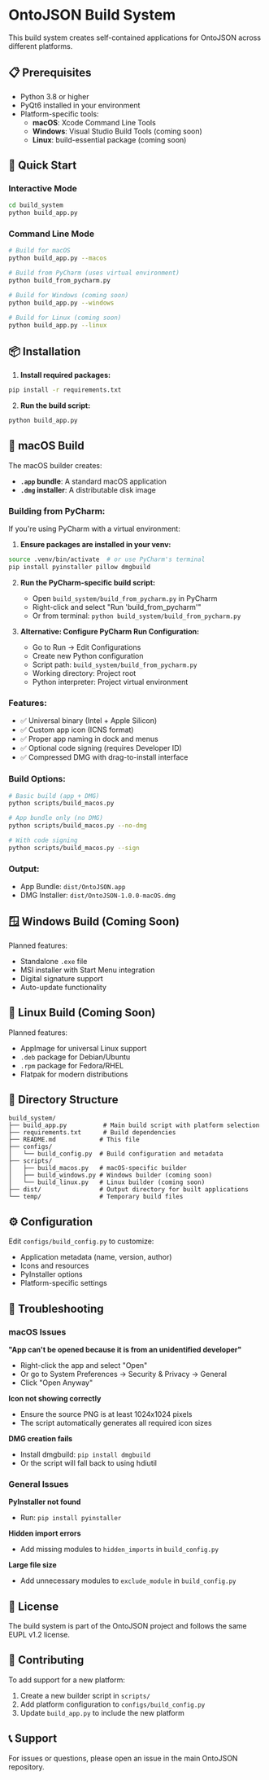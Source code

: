 # OntoJSON Build System

This build system creates self-contained applications for OntoJSON across different platforms.

## 📋 Prerequisites

- Python 3.8 or higher
- PyQt6 installed in your environment
- Platform-specific tools:
  - **macOS**: Xcode Command Line Tools
  - **Windows**: Visual Studio Build Tools (coming soon)
  - **Linux**: build-essential package (coming soon)

## 🚀 Quick Start

### Interactive Mode
```bash
cd build_system
python build_app.py
```

### Command Line Mode
```bash
# Build for macOS
python build_app.py --macos

# Build from PyCharm (uses virtual environment)
python build_from_pycharm.py

# Build for Windows (coming soon)
python build_app.py --windows

# Build for Linux (coming soon)
python build_app.py --linux
```

## 📦 Installation

1. **Install required packages:**
```bash
pip install -r requirements.txt
```

2. **Run the build script:**
```bash
python build_app.py
```

## 🍎 macOS Build

The macOS builder creates:
- **`.app` bundle**: A standard macOS application
- **`.dmg` installer**: A distributable disk image

### Building from PyCharm:

If you're using PyCharm with a virtual environment:

1. **Ensure packages are installed in your venv:**
```bash
source .venv/bin/activate  # or use PyCharm's terminal
pip install pyinstaller pillow dmgbuild
```

2. **Run the PyCharm-specific build script:**
   - Open `build_system/build_from_pycharm.py` in PyCharm
   - Right-click and select "Run 'build_from_pycharm'"
   - Or from terminal: `python build_system/build_from_pycharm.py`

3. **Alternative: Configure PyCharm Run Configuration:**
   - Go to Run → Edit Configurations
   - Create new Python configuration
   - Script path: `build_system/build_from_pycharm.py`
   - Working directory: Project root
   - Python interpreter: Project virtual environment

### Features:
- ✅ Universal binary (Intel + Apple Silicon)
- ✅ Custom app icon (ICNS format)
- ✅ Proper app naming in dock and menus
- ✅ Optional code signing (requires Developer ID)
- ✅ Compressed DMG with drag-to-install interface

### Build Options:
```bash
# Basic build (app + DMG)
python scripts/build_macos.py

# App bundle only (no DMG)
python scripts/build_macos.py --no-dmg

# With code signing
python scripts/build_macos.py --sign
```

### Output:
- App Bundle: `dist/OntoJSON.app`
- DMG Installer: `dist/OntoJSON-1.0.0-macOS.dmg`

## 🪟 Windows Build (Coming Soon)

Planned features:
- Standalone `.exe` file
- MSI installer with Start Menu integration
- Digital signature support
- Auto-update functionality

## 🐧 Linux Build (Coming Soon)

Planned features:
- AppImage for universal Linux support
- `.deb` package for Debian/Ubuntu
- `.rpm` package for Fedora/RHEL
- Flatpak for modern distributions

## 📁 Directory Structure

```
build_system/
├── build_app.py          # Main build script with platform selection
├── requirements.txt      # Build dependencies
├── README.md            # This file
├── configs/
│   └── build_config.py  # Build configuration and metadata
├── scripts/
│   ├── build_macos.py   # macOS-specific builder
│   ├── build_windows.py # Windows builder (coming soon)
│   └── build_linux.py   # Linux builder (coming soon)
├── dist/                # Output directory for built applications
└── temp/                # Temporary build files
```

## ⚙️ Configuration

Edit `configs/build_config.py` to customize:
- Application metadata (name, version, author)
- Icons and resources
- PyInstaller options
- Platform-specific settings

## 🐛 Troubleshooting

### macOS Issues

**"App can't be opened because it is from an unidentified developer"**
- Right-click the app and select "Open"
- Or go to System Preferences → Security & Privacy → General
- Click "Open Anyway"

**Icon not showing correctly**
- Ensure the source PNG is at least 1024x1024 pixels
- The script automatically generates all required icon sizes

**DMG creation fails**
- Install dmgbuild: `pip install dmgbuild`
- Or the script will fall back to using hdiutil

### General Issues

**PyInstaller not found**
- Run: `pip install pyinstaller`

**Hidden import errors**
- Add missing modules to `hidden_imports` in `build_config.py`

**Large file size**
- Add unnecessary modules to `exclude_module` in `build_config.py`

## 📄 License

The build system is part of the OntoJSON project and follows the same EUPL v1.2 license.

## 🤝 Contributing

To add support for a new platform:
1. Create a new builder script in `scripts/`
2. Add platform configuration to `configs/build_config.py`
3. Update `build_app.py` to include the new platform

## 📞 Support

For issues or questions, please open an issue in the main OntoJSON repository.